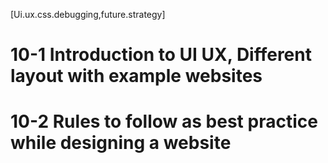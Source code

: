 [Ui.ux.css.debugging,future.strategy]

# 10-1 Introduction to UI UX, Different layout with example websites
# 10-2 Rules to follow as best practice while designing a website
#
#
#
#
#
#
#
#
#
#
#
#
